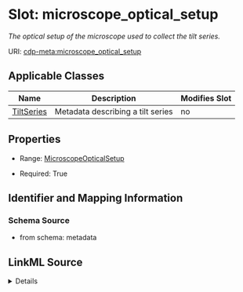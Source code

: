 # Slot: microscope_optical_setup


_The optical setup of the microscope used to collect the tilt series._



URI: [cdp-meta:microscope_optical_setup](metadatamicroscope_optical_setup)



<!-- no inheritance hierarchy -->




## Applicable Classes

| Name | Description | Modifies Slot |
| --- | --- | --- |
[TiltSeries](TiltSeries.md) | Metadata describing a tilt series |  no  |







## Properties

* Range: [MicroscopeOpticalSetup](MicroscopeOpticalSetup.md)

* Required: True





## Identifier and Mapping Information







### Schema Source


* from schema: metadata




## LinkML Source

<details>
```yaml
name: microscope_optical_setup
description: The optical setup of the microscope used to collect the tilt series.
from_schema: metadata
rank: 1000
alias: microscope_optical_setup
owner: TiltSeries
domain_of:
- TiltSeries
range: MicroscopeOpticalSetup
required: true
inlined: true
inlined_as_list: true

```
</details>
